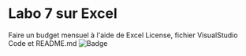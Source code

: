 # Labo 7 sur Excel
Faire un budget mensuel à l'aide de Excel
License, fichier VisualStudio Code et README.md
![Badge](https://img.shields.io/badge/Labo_7_Excel-Terminé-green)

